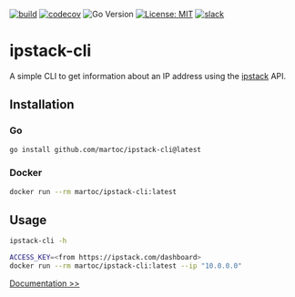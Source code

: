 [![build](https://github.com/martoc/ipstack-cli/actions/workflows/build.yml/badge.svg?branch=main&event=push)](https://github.com/martoc/ipstack-cli/actions/workflows/build.yml)
[![codecov](https://codecov.io/gh/martoc/ipstack-cli/branch/main/graph/badge.svg?token=S06JCJYGHM)](https://codecov.io/gh/martoc/ipstack-cli)
![Go Version](https://img.shields.io/github/go-mod/go-version/martoc/ipstack-cli/main)
[![License: MIT](https://img.shields.io/badge/License-MIT-yellow.svg)](https://opensource.org/licenses/MIT)
[![slack](https://img.shields.io/badge/slack-general-brightgreen.svg?logo=slack)](https://app.slack.com/messages/T8L8AAD3M/C8LBHLSVA)

# ipstack-cli

A simple CLI to get information about an IP address using the [ipstack](https://ipstack.com/) API.

## Installation

### Go

```sh
go install github.com/martoc/ipstack-cli@latest
```

### Docker

```sh
docker run --rm martoc/ipstack-cli:latest
```

## Usage

```sh
ipstack-cli -h
```

```sh
ACCESS_KEY=<from https://ipstack.com/dashboard>
docker run --rm martoc/ipstack-cli:latest --ip "10.0.0.0"
```
[Documentation >>](./docs/index.md)
